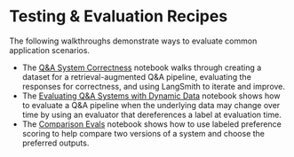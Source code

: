 # Testing & Evaluation Recipes

The following walkthroughs demonstrate ways to evaluate common application scenarios.
- The [Q&A System Correctness](./qa-correctness/qa-correctness.ipynb) notebook walks through creating a dataset for a retrieval-augmented Q&A pipeline, evaluating the responses for correctness, and using LangSmith to iterate and improve.
- The [Evaluating Q&A Systems with Dynamic Data](./dynamic-data/testing_dynamic_data.ipynb) notebook shows how to evaluate a Q&A pipeline when the underlying data may change over time by using an evaluator that dereferences a label at evaluation time.
- The [Comparison Evals](./comparing-runs/comparing-qa.ipynb) notebook shows how to use labeled preference scoring to help compare two versions of a system and choose the preferred outputs.